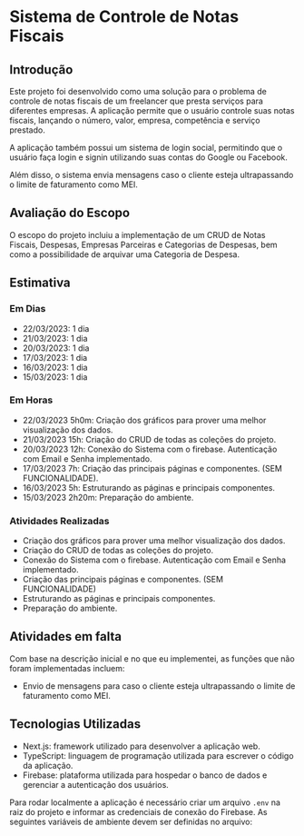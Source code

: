 # Sistema de Controle de Notas Fiscais

## Introdução

Este projeto foi desenvolvido como uma solução para o problema de controle de notas fiscais de um freelancer que presta serviços para diferentes empresas. A aplicação permite que o usuário controle suas notas fiscais, lançando o número, valor, empresa, competência e serviço prestado.

A aplicação também possui um sistema de login social, permitindo que o usuário faça login e signin utilizando suas contas do Google ou Facebook.

Além disso, o sistema envia mensagens caso o cliente esteja ultrapassando o limite de faturamento como MEI.

## Avaliação do Escopo

O escopo do projeto incluiu a implementação de um CRUD de Notas Fiscais, Despesas, Empresas Parceiras e Categorias de Despesas, bem como a possibilidade de arquivar uma Categoria de Despesa.

## Estimativa

### Em Dias
- 22/03/2023: 1 dia
- 21/03/2023: 1 dia
- 20/03/2023: 1 dia
- 17/03/2023: 1 dia
- 16/03/2023: 1 dia
- 15/03/2023: 1 dia

### Em Horas
- 22/03/2023 5h0m: Criação dos gráficos para prover uma melhor visualização dos dados.
- 21/03/2023 15h: Criação do CRUD de todas as coleções do projeto.
- 20/03/2023 12h: Conexão do Sistema com o firebase. Autenticação com Email e Senha implementado.
- 17/03/2023 7h: Criação das principais páginas e componentes. (SEM FUNCIONALIDADE).
- 16/03/2023 5h: Estruturando as páginas e principais componentes.
- 15/03/2023 2h20m: Preparação do ambiente.

### Atividades Realizadas

- Criação dos gráficos para prover uma melhor visualização dos dados.
- Criação do CRUD de todas as coleções do projeto.
- Conexão do Sistema com o firebase. Autenticação com Email e Senha implementado.
- Criação das principais páginas e componentes. (SEM FUNCIONALIDADE)
- Estruturando as páginas e principais componentes.
- Preparação do ambiente.

## Atividades em falta

Com base na descrição inicial e no que eu implementei, as funções que não foram implementadas incluem:

- Envio de mensagens para caso o cliente esteja ultrapassando o limite de faturamento como MEI.

## Tecnologias Utilizadas

- Next.js: framework utilizado para desenvolver a aplicação web.
- TypeScript: linguagem de programação utilizada para escrever o código da aplicação.
- Firebase: plataforma utilizada para hospedar o banco de dados e gerenciar a autenticação dos usuários.

Para rodar localmente a aplicação é necessário criar um arquivo `.env` na raiz do projeto e informar as credenciais de conexão do Firebase. As seguintes variáveis de ambiente devem ser definidas no arquivo:

